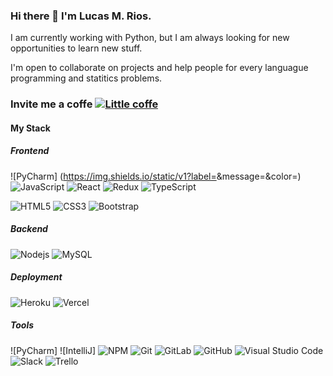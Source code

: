 ### Hi there 👋 I'm Lucas M. Rios.

I am currently working with Python, but I am always looking for new opportunities to learn new stuff.

I'm open to collaborate on projects and help people for every languague programming and statitics problems.

### Invite me a coffe [![Little coffe](https://cdn.cafecito.app/imgs/cafecito_logo.svg)](https://cafecito.app/xlmriosx)


#### My Stack

##### **Frontend**
![PyCharm] (https://img.shields.io/static/v1?label=<IDE>&message=<PyCharm>&color=<Yellor>)
![JavaScript](https://img.shields.io/badge/JavaScript-F7DF1E?style=for-the-badge&logo=JavaScript&logoColor=white)
![React](https://img.shields.io/badge/-React-black?style=for-the-badge&logo=react)
![Redux](https://img.shields.io/badge/-Redux-311C87?style=for-the-badge&logo=redux)
![TypeScript](https://img.shields.io/badge/-TypeScript-007ACC?style=for-the-badge&logo=typescript)

![HTML5](https://img.shields.io/badge/-HTML5-E34F26?style=for-the-badge&logo=html5&logoColor=white)
![CSS3](https://img.shields.io/badge/-CSS3-1572B6?style=for-the-badge&logo=css3)
![Bootstrap](https://img.shields.io/badge/-Bootstrap-563D7C?style=for-the-badge&logo=bootstrap)

##### **Backend**

![Nodejs](https://img.shields.io/badge/-Nodejs-black?style=for-the-badge&logo=Node.js)
![MySQL](https://img.shields.io/badge/-MySQL-black?style=for-the-badge&logo=mysql&logoColor=orange)

##### **Deployment**
![Heroku](https://img.shields.io/badge/-Heroku-430098?style=for-the-badge&logo=heroku)
![Vercel](https://img.shields.io/badge/-Vercel-black?style=for-the-badge&logo=vercel&logoColor=white)

##### **Tools**
![PyCharm]
![IntelliJ]
![NPM](https://img.shields.io/badge/-NPM-CB3837?style=for-the-badge&logo=npm)
![Git](https://img.shields.io/badge/Git-F05032?style=for-the-badge&logo=Git&logoColor=white)
![GitLab](https://img.shields.io/badge/-GitLab-FCA121?style=for-the-badge&logo=gitlab)
![GitHub](https://img.shields.io/badge/-GitHub-181717?style=for-the-badge&logo=github)
![Visual Studio Code](https://img.shields.io/badge/Visual_Studio_Code-007ACC?style=for-the-badge&logo=Visual-Studio-Code&logoColor=white)
![Slack](https://img.shields.io/badge/-Slack-3f0f91?style=for-the-badge&logo=slack&logoColor=white)
![Trello](https://img.shields.io/badge/-Trello-1572B6?style=for-the-badge&logo=trello&logoColor=white)

<!--
#### Projects I have been working on
- [Ingagedin](https://www.ingagedin.com/)
- [IwanaCash](https://iwanacash.com/)



#### My Recent Repositories

- [Rewards Store](https://github.com/alazzuri/reward-store) :gift:
- [NewsRoom](https://github.com/alazzuri/newsRoom) :newspaper:
- [HotelScanner](https://github.com/alazzuri/hotelScanner) 🏨 


#### Posts and others

- [Why React Native is so loveable and why you should learn it](https://nextdots.com/blog/why-react-native-is-so-loveable-and-why-you-should-learn-it)
- [Why e2e tests are so important](https://blog.nextdots.com/2020/07/22/e2e-testing/)
- [Let's talk about state](https://collectednotes.com/alazzuri/let-s-talk-about-state)
- [React: Components and props](https://collectednotes.com/alazzuri/react-components-and-props)
- [The begining of my journey as a developer](https://collectednotes.com/alazzuri/the-beginning-of-my-journey-as-a-developer)
- [Hello World 👋](https://medium.com/comunidad-ac%C3%A1mica/hello-world-c64c8c3aacd1)





#### Contact Me

[![Linkedin Badge](https://img.shields.io/badge/-LinkedIn-blue?style=for-the-badge&logo=Linkedin&logoColor=white&link=https://www.linkedin.com/in/alexislazzuri/)](https://www.linkedin.com/in/alexislazzuri/)
[![Twitter](https://img.shields.io/badge/@alezzuri-1DA1F2?style=for-the-badge&logo=twitter&logoColor=white)](https://twitter.com/alezzuri) 
[![Email](https://img.shields.io/badge/alexislazzuri@gmail.com-D14836?style=for-the-badge&logo=gmail&logoColor=white)](mailto:alexislazzuri@gmail.com)




